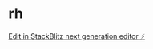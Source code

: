 # rh

[Edit in StackBlitz next generation editor ⚡️](https://stackblitz.com/~/github.com/danielesquivel103/rh)